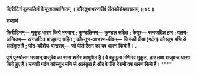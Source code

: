 **किरीटिनं कुण्डलिनं केयूरवलयान्वितम् ।** **कौस्तुभाभरणग्रीवं पीतकौशेयवाससम् ॥ ४८॥** 

**शब्दार्थ** 

**किरीटिनम्—** **मुकुट धारण किये भगवान्** **; कुण्डलिनम्—** **कुण्डल सहित** **; केयूर—** **रत्नजटित हार** **; वलय-अन्वितम्—** **रत्नजटित** **बाजूबन्द सहित** **; कौस्तुभ-आभरण-ग्रीवम्—** **जिनकी ग्रीवा (गर्दन) कौस्तुभ मणि से अलंकृत है** **; पीत-कौशेय-वाससम्—** **जो** **पीले रेशम का वष धारण किये हैं।** **.** 

**पूर्ण पुरुषोत्तम भगवान् वासुदेव का सारा शरीर आभूषित है। वे बहुमूल्य मणिमय मुकुट,** **हार तथा बाजूबन्द धारण किये हुए हैं। उनकी गर्दन कौस्तुभ मणि से अलंकृत है और वे पीत** **रेशमी वष धारण किये हैं।** **** 